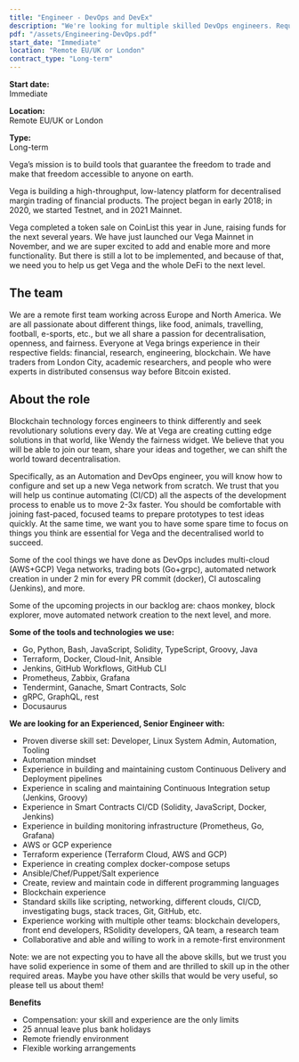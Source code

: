 ```yaml
---
title: "Engineer - DevOps and DevEx"
description: "We're looking for multiple skilled DevOps engineers. Required experience in some of: fully automate CD, expand CI (Jenkins), Smart Contracts CI/CD, Monitoring (Prometheus), usage of different tools from AWS/GCP and developer tools creation."
pdf: "/assets/Engineering-DevOps.pdf"
start_date: "Immediate"
location: "Remote EU/UK or London"
contract_type: "Long-term"
---
```


**Start date:**  
Immediate

**Location:**  
Remote EU/UK or London

**Type:**  
Long-term

Vega’s mission is to build tools that guarantee the freedom to trade and make that freedom accessible to
anyone on earth.

Vega is building a high-throughput, low-latency platform for decentralised margin trading of financial
products. The project began in early 2018; in 2020, we started Testnet, and in 2021 Mainnet.

Vega completed a token sale on CoinList this year in June, raising funds for the next several years. We
have just launched our Vega Mainnet in November, and we are super excited to add and enable more and more functionality. But there is still a lot to be implemented, and because of that, we need you to help us get Vega and the whole DeFi to the next level.

## The team

We are a remote first team working across Europe and North America. We are all passionate about
different things, like food, animals, travelling, football, e-sports, etc., but we all share a passion for decentralisation, openness, and fairness. Everyone at Vega brings experience in their respective fields: financial, research, engineering, blockchain. We have traders from London City, academic researchers, and people who were experts in distributed consensus way before Bitcoin existed.

## About the role

Blockchain technology forces engineers to think differently and seek revolutionary solutions every day.
We at Vega are creating cutting edge solutions in that world, like Wendy the fairness widget. We believe
that you will be able to join our team, share your ideas and together, we can shift the world toward
decentralisation.

Specifically, as an Automation and DevOps engineer, you will know how to configure and set up a new
Vega network from scratch. We trust that you will help us continue automating (CI/CD) all the aspects of
the development process to enable us to move 2-3x faster. You should be comfortable with joining
fast-paced, focused teams to prepare prototypes to test ideas quickly. At the same time, we want you to
have some spare time to focus on things you think are essential for Vega and the decentralised world to
succeed.

Some of the cool things we have done as DevOps includes multi-cloud (AWS+GCP) Vega networks,
trading bots (Go+grpc), automated network creation in under 2 min for every PR commit (docker), CI
autoscaling (Jenkins), and more.

Some of the upcoming projects in our backlog are: chaos monkey, block explorer, move automated
network creation to the next level, and more.

**Some of the tools and technologies we use:**

- Go, Python, Bash, JavaScript, Solidity, TypeScript, Groovy, Java
- Terraform, Docker, Cloud-Init, Ansible
- Jenkins, GitHub Workflows, GitHub CLI
- Prometheus, Zabbix, Grafana
- Tendermint, Ganache, Smart Contracts, Solc
- gRPC, GraphQL, rest
- Docusaurus

**We are looking for an Experienced, Senior Engineer with:**

- Proven diverse skill set: Developer, Linux System Admin, Automation, Tooling
- Automation mindset
- Experience in building and maintaining custom Continuous Delivery and Deployment pipelines
- Experience in scaling and maintaining Continuous Integration setup (Jenkins, Groovy)
- Experience in Smart Contracts CI/CD (Solidity, JavaScript, Docker, Jenkins)
- Experience in building monitoring infrastructure (Prometheus, Go, Grafana)
- AWS or GCP experience
- Terraform experience (Terraform Cloud, AWS and GCP)
- Experience in creating complex docker-compose setups
- Ansible/Chef/Puppet/Salt experience
- Create, review and maintain code in different programming languages
- Blockchain experience
- Standard skills like scripting, networking, different clouds, CI/CD, investigating bugs, stack traces,
  Git, GitHub, etc.
- Experience working with multiple other teams: blockchain developers, front end developers,
  RSolidity developers, QA team, a research team
- Collaborative and able and willing to work in a remote-first environment

Note: we are not expecting you to have all the above skills, but we trust you have solid experience in
some of them and are thrilled to skill up in the other required areas. Maybe you have other skills that
would be very useful, so please tell us about them!

**Benefits**

- Compensation: your skill and experience are the only limits
- 25 annual leave plus bank holidays
- Remote friendly environment
- Flexible working arrangements

